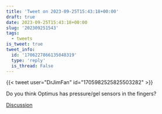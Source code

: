 ```yaml
---
title: 'Tweet on 2023-09-25T15:43:18+00:00'
draft: true
date: 2023-09-25T15:43:18+00:00
slug: '202309251543'
tags:
  - tweets
is_tweet: true
tweet_info:
  id: '1706227866135048319'
  type: 'reply'
  is_thread: False
---
```




{{< tweet user="DrJimFan" id="1705982525825503282" >}}

Do you think Optimus has pressure/gel sensors in the fingers?

[Discussion](https://x.com/sytelus/status/1706227866135048319)
